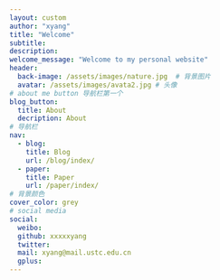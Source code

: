 ```yaml
---
layout: custom
author: "xyang"
title: "Welcome"
subtitle: 
description: 
welcome_message: "Welcome to my personal website"
header:
  back-image: /assets/images/nature.jpg  # 背景图片
  avatar: /assets/images/avata2.jpg # 头像
# about me button 导航栏第一个
blog_button:
  title: About
  decription: About
# 导航栏
nav:
  - blog: 
    title: Blog
    url: /blog/index/
  - paper: 
    title: Paper
    url: /paper/index/
# 背景颜色
cover_color: grey
# social media
social:
  weibo:
  github: xxxxxyang
  twitter: 
  mail: xyang@mail.ustc.edu.cn
  gplus:
---
```

